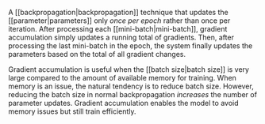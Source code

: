 
A [[backpropagation|backpropagation]] technique that updates the
[[parameter|parameters]] only <em>once per epoch</em> rather than once per
iteration. After processing each [[mini-batch|mini-batch]], gradient
accumulation simply updates a running total of gradients. Then, after
processing the last mini-batch in the epoch, the system finally updates
the parameters based on the total of all gradient changes.

Gradient accumulation is useful when the [[batch size|batch size]] is
very large compared to the amount of available memory for training.
When memory is an issue, the natural tendency is to reduce batch size.
However, reducing the batch size in normal backpropagation <em>increases</em>
the number of parameter updates. Gradient accumulation enables the model
to avoid memory issues but still train efficiently.


